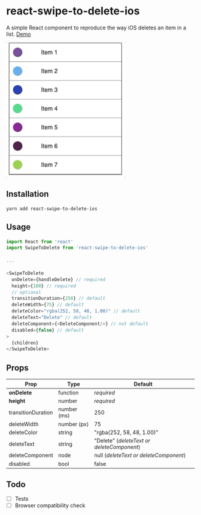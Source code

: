 # react-swipe-to-delete-ios

A simple React component to reproduce the way iOS deletes an item in a list.
[Demo](https://arnaudambro.github.io/react-swipe-to-delete-ios)

![GIF Demo](./src/demo/demo.gif?raw=true "Title")


## Installation

```
yarn add react-swipe-to-delete-ios
```

## Usage

```js
import React from 'react'
import SwipeToDelete from 'react-swipe-to-delete-ios'

...

<SwipeToDelete
  onDelete={handleDelete} // required
  height={100} // required
  // optional
  transitionDuration={250} // default
  deleteWidth={75} // default
  deleteColor="rgba(252, 58, 48, 1.00)" // default
  deleteText="Delete" // default
  deleteComponent={<DeleteComponent/>} // not default
  disabled={false} // default
>
  {children}
</SwipeToDelete>
```

## Props

Prop | Type | Default
--- | --- | ---
**onDelete** | function | _required_
**height** | number | _required_
transitionDuration | number (ms) | 250
deleteWidth | number (px) | 75
deleteColor | string | "rgba(252, 58, 48, 1.00)"
deleteText | string | "Delete" (_deleteText or deleteComponent_)
deleteComponent | node | null (_deleteText or deleteComponent_)
disabled | bool | false


## Todo

- [ ] Tests
- [ ] Browser compatibility check
